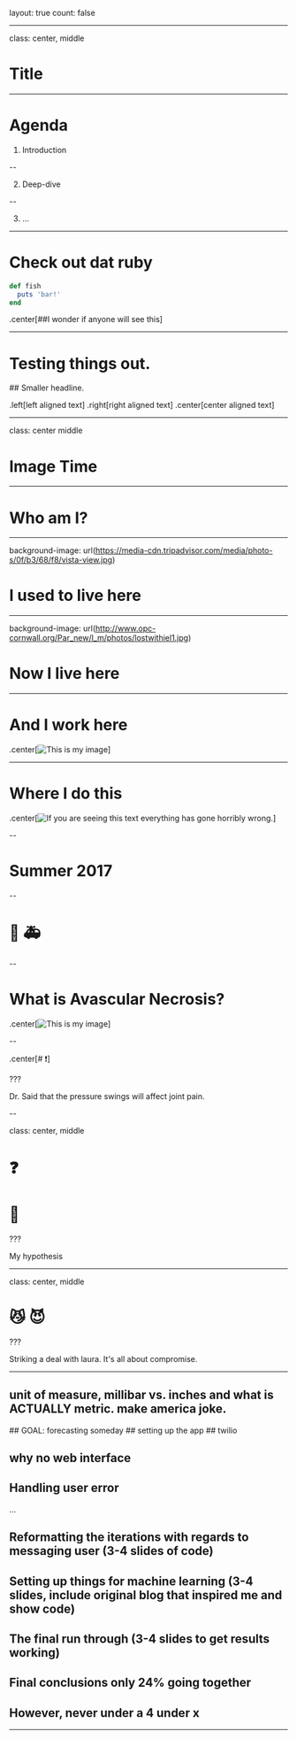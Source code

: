 layout: true
count: false

---

class: center, middle

# Title

---

# Agenda

1. Introduction

--

2. Deep-dive

--

3. ...

<!-- this is how we iterate new things in -->


---

# Check out dat ruby

```ruby
def fish
  puts 'bar!'
end
```

.center[##I wonder if anyone will see this]

---

# Testing things out.

## Smaller headline.

.left[left aligned text]
.right[right aligned text]
.center[center aligned text]

---

class: center middle
# Image Time

---

# Who am I?

---
background-image: url(https://media-cdn.tripadvisor.com/media/photo-s/0f/b3/68/f8/vista-view.jpg)
# I used to live here

---
background-image: url(http://www.opc-cornwall.org/Par_new/l_m/photos/lostwithiel1.jpg)
# Now I live here

---

# And I work here

.center[![This is my image](https://pbs.twimg.com/profile_images/1122058292/ohq_avatar_400x400.jpg)]

---

# Where I do this

.center[![If you are seeing this text everything has gone horribly wrong.](http://plenglish.com/images/2017/diciembre/17/barcos.jpg)]

--

# Summer 2017

--

# 🤕 🚑

--

# What is Avascular Necrosis?

.center[![This is my image](https://encrypted-tbn0.gstatic.com/images?q=tbn:ANd9GcQjCsNCxbPCoyFQg6bc3e9Hx_dDptogJSe4oCaH0zSrgOQpig0YzQ)]

--

.center[# ❗️]

???

Dr. Said that the pressure swings will affect joint pain.

--

class: center, middle
# ❓
# 🤔

???

My hypothesis

---

class: center, middle

# 😼 😈

???

Striking a deal with laura. It's all about compromise.

---

## unit of measure, millibar vs. inches and what is ACTUALLY metric. make america joke.
## GOAL: forecasting someday
## setting up the app
## twilio
## why no web interface
## Handling user error

...

## Reformatting the iterations with regards to messaging user (3-4 slides of code)

## Setting up things for machine learning (3-4 slides, include original blog that inspired me and show code)

## The final run through (3-4 slides to get results working)

## Final conclusions only 24% going together

## However, never under a 4 under x

---
